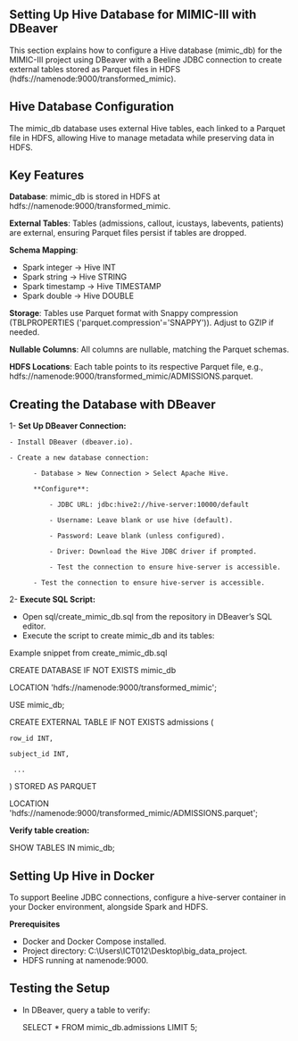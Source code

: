 ## Setting Up Hive Database for MIMIC-III with DBeaver
This section explains how to configure a Hive database (mimic_db) for the MIMIC-III project using DBeaver with a Beeline JDBC connection to create external tables stored as Parquet files in HDFS (hdfs://namenode:9000/transformed_mimic).

## Hive Database Configuration
The mimic_db database uses external Hive tables, each linked to a Parquet file in HDFS, allowing Hive to manage metadata while preserving data in HDFS.

## Key Features
 **Database**: mimic_db is stored in HDFS at hdfs://namenode:9000/transformed_mimic.
 
 **External Tables**: Tables (admissions, callout, icustays, labevents, patients) are external, ensuring Parquet files persist if tables are dropped.
 
  **Schema Mapping**:
   - Spark integer → Hive INT
   - Spark string → Hive STRING
   - Spark timestamp → Hive TIMESTAMP
   - Spark double → Hive DOUBLE

**Storage**: Tables use Parquet format with Snappy compression (TBLPROPERTIES ('parquet.compression'='SNAPPY')). Adjust to GZIP if needed.

**Nullable Columns**: All columns are nullable, matching the Parquet schemas.

**HDFS Locations**: Each table points to its respective Parquet file, e.g., hdfs://namenode:9000/transformed_mimic/ADMISSIONS.parquet.

## Creating the Database with DBeaver
1- **Set Up DBeaver Connection:**

    - Install DBeaver (dbeaver.io).
    
    - Create a new database connection:
    
          - Database > New Connection > Select Apache Hive.
          
          **Configure**:
          
              - JDBC URL: jdbc:hive2://hive-server:10000/default
              
              - Username: Leave blank or use hive (default).
              
              - Password: Leave blank (unless configured).
              
              - Driver: Download the Hive JDBC driver if prompted.
              
              - Test the connection to ensure hive-server is accessible.
              
          - Test the connection to ensure hive-server is accessible.
          
2- **Execute SQL Script:**

- Open sql/create_mimic_db.sql from the repository in DBeaver’s SQL editor.
- Execute the script to create mimic_db and its tables:

Example snippet from create_mimic_db.sql
 
 CREATE DATABASE IF NOT EXISTS mimic_db

 LOCATION 'hdfs://namenode:9000/transformed_mimic';

 USE mimic_db;

 CREATE EXTERNAL TABLE IF NOT EXISTS admissions (

    row_id INT,
    
    subject_id INT,
    
     ...
 )
 STORED AS PARQUET

 LOCATION 'hdfs://namenode:9000/transformed_mimic/ADMISSIONS.parquet';

**Verify table creation:**

SHOW TABLES IN mimic_db;

## Setting Up Hive in Docker

To support Beeline JDBC connections, configure a hive-server container in your Docker environment, alongside Spark and HDFS.

**Prerequisites**

  - Docker and Docker Compose installed.
  - Project directory: C:\Users\ICT012\Desktop\big_data_project.
  - HDFS running at namenode:9000.

## Testing the Setup

- In DBeaver, query a table to verify:
  
  SELECT * FROM mimic_db.admissions LIMIT 5;

